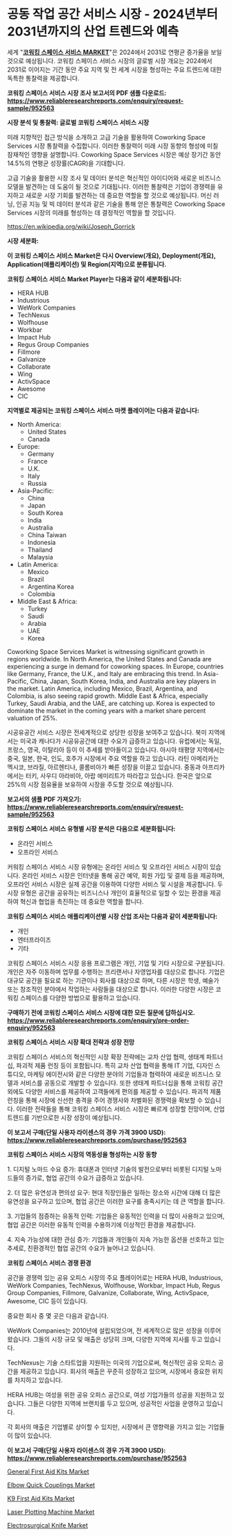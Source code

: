 <p><h1>공동 작업 공간 서비스 시장 - 2024년부터 2031년까지의 산업 트렌드와 예측</h1></p><p>세계 "<strong><a href="https://www.reliableresearchreports.com/coworking-space-services-r952563">코워킹 스페이스 서비스 MARKET</a></strong>"은 2024에서 2031로 연평균 증가율을 보일 것으로 예상됩니다. 코워킹 스페이스 서비스 시장의 글로벌 시장 개요는 2024에서 2031로 이어지는 기간 동안 주요 지역 및 전 세계 시장을 형성하는 주요 트렌드에 대한 독특한 통찰력을 제공합니다.</p>
<p><strong>코워킹 스페이스 서비스 시장 조사 보고서의 PDF 샘플 다운로드: <a href="https://www.reliableresearchreports.com/enquiry/request-sample/952563">https://www.reliableresearchreports.com/enquiry/request-sample/952563</a></strong></p>
<p><strong>시장 분석 및 통찰력: 글로벌 코워킹 스페이스 서비스 시장</strong></p>
<p><p>미래 지향적인 접근 방식을 소개하고 고급 기술을 활용하여 Coworking Space Services 시장 통찰력을 수집합니다. 이러한 통찰력이 미래 시장 동향의 형성에 미칠 잠재적인 영향을 설명합니다. Coworking Space Services 시장은 예상 장기간 동안 14.5%의 연평균 성장률(CAGR)을 기대합니다. </p><p>고급 기술을 활용한 시장 조사 및 데이터 분석은 혁신적인 아이디어와 새로운 비즈니스 모델을 발견하는 데 도움이 될 것으로 기대됩니다. 이러한 통찰력은 기업이 경쟁력을 유지하고 새로운 시장 기회를 발견하는 데 중요한 역할을 할 것으로 예상됩니다. 머신 러닝, 인공 지능 및 빅 데이터 분석과 같은 기술을 통해 얻은 통찰력은 Coworking Space Services 시장의 미래를 형성하는 데 결정적인 역할을 할 것입니다.</p></p>
<p><a href="%7CAUTHORITHY_DOMAIN_URL%7C">https://en.wikipedia.org/wiki/Joseph_Gorrick</a></p>
<p><strong>시장 세분화:</strong></p>
<p><strong>이 코워킹 스페이스 서비스 Market은 다시 Overview(개요), Deployment(개요), Application(애플리케이션) 및 Region(지역)으로 분류됩니다.</strong></p>
<p><strong>코워킹 스페이스 서비스 Market Player는 다음과 같이 세분화됩니다:</strong></p>
<p><ul><li>HERA HUB</li><li>Industrious</li><li>WeWork Companies</li><li>TechNexus</li><li>Wolfhouse</li><li>Workbar</li><li>Impact Hub</li><li>Regus Group Companies</li><li>Fillmore</li><li>Galvanize</li><li>Collaborate</li><li>Wing</li><li>ActivSpace</li><li>Awesome</li><li>CIC</li></ul></p>
<p><strong>지역별로 제공되는 코워킹 스페이스 서비스 마켓 플레이어는 다음과 같습니다:</strong></p>
<p><ul>
    <li>
        North America:
        <ul>
            <li>United States</li>
            <li>Canada</li>
        </ul>
    </li>
    <li>
        Europe:
        <ul>
            <li>Germany</li>
            <li>France</li>
            <li>U.K.</li>
            <li>Italy</li>
            <li>Russia</li>
        </ul>
    </li>
    <li>
        Asia-Pacific:
        <ul>
            <li>China</li>
            <li>Japan</li>
            <li>South Korea</li>
            <li>India</li>
            <li>Australia</li>
            <li>China Taiwan</li>
            <li>Indonesia</li>
            <li>Thailand</li>
            <li>Malaysia</li>
        </ul>
    </li>
    <li>
        Latin America:
        <ul>
            <li>Mexico</li>
            <li>Brazil</li>
            <li>Argentina Korea</li>
            <li>Colombia</li>
        </ul>
    </li>
    <li>
        Middle East & Africa:
        <ul>
            <li>Turkey</li>
            <li>Saudi</li>
            <li>Arabia</li>
            <li>UAE</li>
            <li>Korea</li>
        </ul>
    </li>
    </ul></p>
<p><p>Coworking Space Services Market is witnessing significant growth in regions worldwide. In North America, the United States and Canada are experiencing a surge in demand for coworking spaces. In Europe, countries like Germany, France, the U.K., and Italy are embracing this trend. In Asia-Pacific, China, Japan, South Korea, India, and Australia are key players in the market. Latin America, including Mexico, Brazil, Argentina, and Colombia, is also seeing rapid growth. Middle East & Africa, especially Turkey, Saudi Arabia, and the UAE, are catching up. Korea is expected to dominate the market in the coming years with a market share percent valuation of 25%. </p><p>시공유공간 서비스 시장은 전세계적으로 상당한 성장을 보여주고 있습니다. 북미 지역에서는 미국과 캐나다가 시공유공간에 대한 수요가 급증하고 있습니다. 유럽에서는 독일, 프랑스, 영국, 이탈리아 등이 이 추세를 받아들이고 있습니다. 아시아 태평양 지역에서는 중국, 일본, 한국, 인도, 호주가 시장에서 주요 역할을 하고 있습니다. 라틴 아메리카는 멕시코, 브라질, 아르헨티나, 콜롬비아가 빠른 성장을 이끌고 있습니다. 중동과 아프리카에서는 터키, 사우디 아라비아, 아랍 에미리트가 따라잡고 있습니다. 한국은 앞으로 25%의 시장 점유율을 보유하여 시장을 주도할 것으로 예상됩니다.</p></p>
<p><strong>보고서의 샘플 PDF 가져오기: <a href="https://www.reliableresearchreports.com/enquiry/request-sample/952563">https://www.reliableresearchreports.com/enquiry/request-sample/952563</a></strong></p>
<p><strong>코워킹 스페이스 서비스 유형별 시장 분석은 다음으로 세분화됩니다:</strong></p>
<p><ul><li>온라인 서비스</li><li>오프라인 서비스</li></ul></p>
<p><p>커워킹 스페이스 서비스 시장 유형에는 온라인 서비스 및 오프라인 서비스 시장이 있습니다. 온라인 서비스 시장은 인터넷을 통해 공간 예약, 회원 가입 및 결제 등을 제공하며, 오프라인 서비스 시장은 실제 공간을 이용하여 다양한 서비스 및 시설을 제공합니다. 두 시장 유형은 공간을 공유하는 비즈니스나 개인이 효율적으로 일할 수 있는 환경을 제공하여 혁신과 협업을 촉진하는 데 중요한 역할을 합니다.</p></p>
<p><strong>코워킹 스페이스 서비스 애플리케이션별 시장 산업 조사는 다음과 같이 세분화됩니다:</strong></p>
<p><ul><li>개인</li><li>엔터프라이즈</li><li>기타</li></ul></p>
<p><p>코워킹 스페이스 서비스 시장 응용 프로그램은 개인, 기업 및 기타 시장으로 구분됩니다. 개인은 자주 이동하며 업무를 수행하는 프리랜서나 자영업자를 대상으로 합니다. 기업은 대규모 공간을 필요로 하는 기관이나 회사를 대상으로 하며, 다른 시장은 학생, 예술가 또는 창조적인 분야에서 작업하는 사람들을 대상으로 합니다. 이러한 다양한 시장은 코워킹 스페이스를 다양한 방법으로 활용하고 있습니다.</p></p>
<p><strong>구매하기 전에 코워킹 스페이스 서비스 시장에 대한 모든 질문에 답하십시오. <a href="https://www.reliableresearchreports.com/enquiry/pre-order-enquiry/952563">https://www.reliableresearchreports.com/enquiry/pre-order-enquiry/952563</a></strong></p>
<p><strong>코워킹 스페이스 서비스 시장 확대 전략과 성장 전망</strong></p>
<p><p>코워킹 스페이스 서비스의 혁신적인 시장 확장 전략에는 교차 산업 협력, 생태계 파트너십, 파괴적 제품 런칭 등이 포함됩니다. 특히 교차 산업 협력을 통해 IT 기업, 디자인 스튜디오, 마케팅 에이전시와 같은 다양한 분야의 기업들과 협력하여 새로운 비즈니스 모델과 서비스를 공동으로 개발할 수 있습니다. 또한 생태계 파트너십을 통해 코워킹 공간 외에도 다양한 서비스를 제공하여 고객들에게 편의를 제공할 수 있습니다. 파괴적 제품 런칭을 통해 시장에 신선한 충격을 주어 경쟁사와 차별화된 경쟁력을 확보할 수 있습니다. 이러한 전략들을 통해 코워킹 스페이스 서비스 시장은 빠르게 성장할 전망이며, 산업 트렌드를 기반으로한 시장 성장이 예상됩니다.</p></p>
<p><strong>이 보고서 구매(단일 사용자 라이센스의 경우 가격 3900 USD): <a href="https://www.reliableresearchreports.com/purchase/952563">https://www.reliableresearchreports.com/purchase/952563</a></strong></p>
<p><strong>코워킹 스페이스 서비스 시장의 역동성을 형성하는 시장 동향</strong></p>
<p><p>1. 디지털 노마드 수요 증가: 휴대폰과 인터넷 기술의 발전으로부터 비롯된 디지털 노마드들의 증가로, 협업 공간의 수요가 급증하고 있습니다.</p><p>2. 더 많은 유연성과 편의성 요구: 현대 직장인들은 일하는 장소와 시간에 대해 더 많은 유연성을 요구하고 있으며, 협업 공간은 이러한 요구를 충족시키는 데 큰 역할을 합니다.</p><p>3. 기업들의 점증하는 유동적 인력: 기업들은 유동적인 인력을 더 많이 사용하고 있으며, 협업 공간은 이러한 유동적 인력을 수용하기에 이상적인 환경을 제공합니다.</p><p>4. 지속 가능성에 대한 관심 증가: 기업들과 개인들이 지속 가능한 옵션을 선호하고 있는 추세로, 친환경적인 협업 공간의 수요가 늘어나고 있습니다.</p></p>
<p><strong>코워킹 스페이스 서비스 경쟁 환경</strong></p>
<p><p>공간을 경쟁력 있는 공유 오피스 시장의 주요 플레이어로는 HERA HUB, Industrious, WeWork Companies, TechNexus, Wolfhouse, Workbar, Impact Hub, Regus Group Companies, Fillmore, Galvanize, Collaborate, Wing, ActivSpace, Awesome, CIC 등이 있습니다. </p><p>중요한 회사 중 몇 곳은 다음과 같습니다.</p><p>WeWork Companies는 2010년에 설립되었으며, 전 세계적으로 많은 성장을 이루어왔습니다. 그들의 시장 규모 및 매출은 상당히 크며, 다양한 지역에 지사를 두고 있습니다.</p><p>TechNexus는 기술 스타트업을 지원하는 미국의 기업으로써, 혁신적인 공유 오피스 공간을 제공하고 있습니다. 회사의 매출은 꾸준히 성장하고 있으며, 시장에서 중요한 위치를 차지하고 있습니다.</p><p>HERA HUB는 여성을 위한 공유 오피스 공간으로, 여성 기업가들의 성공을 지원하고 있습니다. 그들은 다양한 지역에 브랜치를 두고 있으며, 성공적인 사업을 운영하고 있습니다.</p><p>각 회사의 매출은 기업별로 상이할 수 있지만, 시장에서 큰 영향력을 가지고 있는 기업들이 많이 있습니다.</p></p>
<p><strong>이 보고서 구매(단일 사용자 라이센스의 경우 가격 3900 USD): <a href="https://www.reliableresearchreports.com/purchase/952563">https://www.reliableresearchreports.com/purchase/952563</a></strong></p>
<p><p><a href="https://issuu.com/reportprime-2/docs/general-first-aid-kits-market-size-2030.pptx">General First Aid Kits Market</a></p><p><a href="https://github.com/JosephWillisbXXgf/Market-Research-Report-List-1/blob/main/elbow-quick-couplings-market.md">Elbow Quick Couplings Market</a></p><p><a href="https://issuu.com/reportprime-2/docs/k9-first-aid-kits-market-size-2030.pptx">K9 First Aid Kits Market</a></p><p><a href="https://github.com/jakobeblake56/Market-Research-Report-List-1/blob/main/laser-plotting-machine-market.md">Laser Plotting Machine Market</a></p><p><a href="https://issuu.com/reportprime-2/docs/electrosurgical-knife-market-size-2030.pptx">Electrosurgical Knife Market</a></p></p>